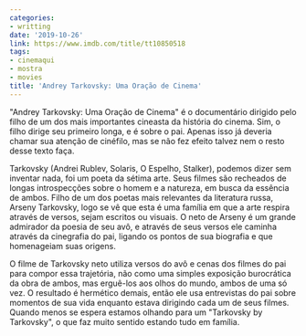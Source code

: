 ```yaml
---
categories:
- writting
date: '2019-10-26'
link: https://www.imdb.com/title/tt10850518
tags:
- cinemaqui
- mostra
- movies
title: 'Andrey Tarkovsky: Uma Oração de Cinema'
---
```


"Andrey Tarkovsky: Uma Oração de Cinema" é o documentário dirigido pelo filho de um dos mais importantes cineasta da história do cinema. Sim, o filho dirige seu primeiro longa, e é sobre o pai. Apenas isso já deveria chamar sua atenção de cinéfilo, mas se não fez efeito talvez nem o resto desse texto faça.

Tarkovsky (Andrei Rublev, Solaris, O Espelho, Stalker), podemos dizer sem inventar nada, foi um poeta da sétima arte. Seus filmes são recheados de longas introspecções sobre o homem e a natureza, em busca da essência de ambos. Filho de um dos poetas mais relevantes da literatura russa, Arseny Tarkovsky, logo se vê que esta é uma família em que a arte respira através de versos, sejam escritos ou visuais. O neto de Arseny é um grande admirador da poesia de seu avô, e através de seus versos ele caminha através da cinegrafia do pai, ligando os pontos de sua biografia e que homenageiam suas origens.

O filme de Tarkovsky neto utiliza versos do avô e cenas dos filmes do pai para compor essa trajetória, não como uma simples exposição burocrática da obra de ambos, mas erguê-los aos olhos do mundo, ambos de uma só vez. O resultado é hermético demais, então ele usa entrevistas do pai sobre momentos de sua vida enquanto estava dirigindo cada um de seus filmes. Quando menos se espera estamos olhando para um "Tarkovsky by Tarkovsky", o que faz muito sentido estando tudo em família.

